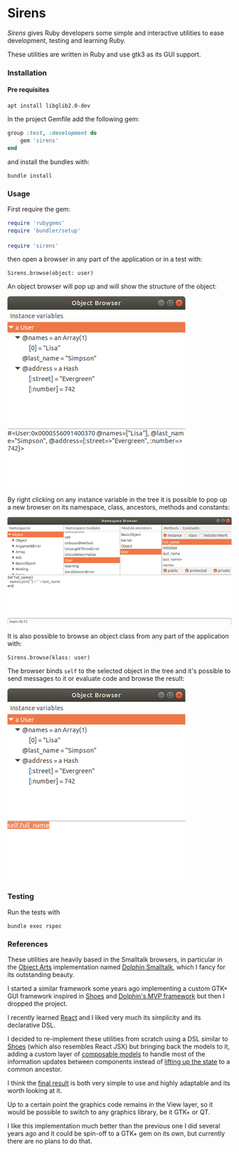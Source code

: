 # Sirens

*Sirens* gives Ruby developers some simple and interactive utilities to ease development, testing and learning Ruby.

These utilities are written in Ruby and use gtk3 as its GUI support.

### Installation

#### Pre requisites

```
apt install libglib2.0-dev
```

In the project Gemfile add the following gem:

```ruby
group :test, :development do
    gem 'sirens'
end
```

and install the bundles with:

```
bundle install
```

### Usage

First require the gem:

```ruby
require 'rubygems'
require 'bundler/setup'

require 'sirens'
```

then open a browser in any part of the application or in a test with:

```
Sirens.browse(object: user)
```

An object browser will pop up and will show the structure of the object:

![Object browser](./docs/1.png)

By right clicking on any instance variable in the tree it is possible to pop up a new browser on its namespace, class, ancestors, methods and constants:

![Class browser](./docs/3.png)

It is also possible to browse an object class from any part of the application with:

```
Sirens.browse(klass: user)
```


The browser binds `self` to the selected object in the tree and it's possible to send messages to it or
evaluate code and browse the result:

![Object browser](./docs/2.png)


### Testing

Run the tests with

```
bundle exec rspec
```

### References

These utilities are heavily based in the Smalltalk browsers, in particular in the [Object Arts](https://www.object-arts.com/)
implementation named [Dolphin Smalltalk](https://github.com/dolphinsmalltalk/Dolphin), which I fancy for its
outstanding beauty.

I started a similar framework some years ago implementing a custom GTK+ GUI framework inspired in [Shoes](http://shoesrb.com/)
and [Dolphin's MVP framework](http://www.object-arts.com/downloads/docs/index.html?compositemvpcomponent.htm) but then
I dropped the project.

I recently learned [React](https://reactjs.org/) and I liked very much its simplicity and its declarative DSL.

I decided to re-implement these utilities from scratch using a DSL similar to [Shoes](http://shoesrb.com/)
(which also resembles React JSX) but bringing back the models to it, adding a custom layer of
[composable models](https://github.com/haijin-development/ruby-sirens/tree/master/lib/models)
to handle most of the information updates between components instead of [lifting up the state](https://reactjs.org/tutorial/tutorial.html#lifting-state-up-again)
to a common ancestor.

I think the [final result](https://github.com/haijin-development/ruby-sirens/tree/master/lib/sirens) is both very
simple to use and highly adaptable and its worth looking at it.

Up to a certain point the graphics code remains in the View layer, so it would be possible to switch to any graphics
library, be it GTK+ or QT.

I like this implementation much better than the previous one I did several years ago and it could be spin-off to a GTK+
gem on its own, but currently there are no plans to do that.